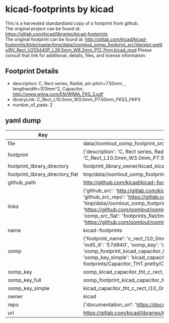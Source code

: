 # kicad-footprints by kicad  
This is a harvested standardized copy of a footprint from github.  
The original project can be found at:  
https://gitlab.com/kicad/libraries/kicad-footprints  
The original footprint can be found at:
http://gitlab.com/kicad/kicad-footprints/blob/master/tmp/data//oomlout_oomp_footprint_src/Varistor.pretty/RV_Rect_V25S440P_L26.5mm_W8.2mm_P12.7mm.kicad_mod
Please consult that link for additional, details, files, and license information.  
## Footprint Details
* description: C, Rect series, Radial, pin pitch=7.50mm, , length*width=10*3mm^2, Capacitor, http://www.wima.com/EN/WIMA_FKS_3.pdf  
* libraryLink: C_Rect_L10.0mm_W3.0mm_P7.50mm_FKS3_FKP3  
* number_of_pads: 2  
## yaml dump  
| Key | Value |  
| --- | --- |  
| file | data//oomlout_oomp_footprint_src/kicad-footprints/Capacitor_THT.pretty/C_Rect_L10.0mm_W3.0mm_P7.50mm_FKS3_FKP3.kicad_mod |  
| footprint | {'description': 'C, Rect series, Radial, pin pitch=7.50mm, , length*width=10*3mm^2, Capacitor, http://www.wima.com/EN/WIMA_FKS_3.pdf', 'libraryLink': 'C_Rect_L10.0mm_W3.0mm_P7.50mm_FKS3_FKP3', 'number_of_pads': 2} |  
| footprint_library_directory | footprint_library_owner/kicad_kicad-footprints/ |  
| footprint_library_directory_flat | tmp/data//oomlout_oomp_footprint_src/footprints_flat/kicad_capacitor_tht_c_rect_l10_0mm_w3_0mm_p7_50mm_fks3_fkp3/working |  
| github_path | http://github.com/kicad/kicad-footprints/blob/master/tmp/data//oomlout_oomp_footprint_src/Capacitor_THT.pretty/C_Rect_L10.0mm_W3.0mm_P7.50mm_FKS3_FKP3.kicad_mod |  
| links | {'github_src': 'http://gitlab.com/kicad/kicad-footprints/blob/master/tmp/data//oomlout_oomp_footprint_src/Varistor.pretty/RV_Rect_V25S440P_L26.5mm_W8.2mm_P12.7mm.kicad_mod', 'github_src_repo': 'https://gitlab.com/kicad/libraries/kicad-footprints', 'oomp_bot': 'tmp/data//oomlout_oomp_footprint_src/footprints/kicad_capacitor_tht_c_rect_l10_0mm_w3_0mm_p7_50mm_fks3_fkp3/working', 'oomp_bot_github': 'https://github.com/oomlout/oomlout_oomp_footprint_bot/tree/main/tmp/data//oomlout_oomp_footprint_src/footprints/kicad_capacitor_tht_c_rect_l10_0mm_w3_0mm_p7_50mm_fks3_fkp3/working', 'oomp_src_flat': 'footprints_flat/tmp/data//oomlout_oomp_footprint_src/footprints_flat/kicad_capacitor_tht_c_rect_l10_0mm_w3_0mm_p7_50mm_fks3_fkp3/working', 'oomp_src_flat_github': 'https://github.com/oomlout/oomlout_oomp_footprint_src/tree/main/tmp/data//oomlout_oomp_footprint_src/footprints_flat/kicad_capacitor_tht_c_rect_l10_0mm_w3_0mm_p7_50mm_fks3_fkp3/working'} |  
| name | kicad-footprints |  
| oomp | {'footprint_name': 'c_rect_l10_0mm_w3_0mm_p7_50mm_fks3_fkp3', 'library_name': 'capacitor_tht', 'md5': '57d940231d0bfd5d6cf4131cdb0f73f9', 'md5_10': '57d940231d', 'md5_5': '57d94', 'md5_6': '57d940', 'oomp_key': 'oomp_kicad_capacitor_tht_c_rect_l10_0mm_w3_0mm_p7_50mm_fks3_fkp3', 'oomp_key_extra': 'oomp_footprint_kicad_capacitor_tht_c_rect_l10_0mm_w3_0mm_p7_50mm_fks3_fkp3', 'oomp_key_full': 'oomp_footprint_kicad_capacitor_tht_c_rect_l10_0mm_w3_0mm_p7_50mm_fks3_fkp3_57d940', 'oomp_key_simple': 'kicad_capacitor_tht_c_rect_l10_0mm_w3_0mm_p7_50mm_fks3_fkp3', 'original_filename': 'data//oomlout_oomp_footprint_src/kicad-footprints/Capacitor_THT.pretty/C_Rect_L10.0mm_W3.0mm_P7.50mm_FKS3_FKP3.kicad_mod', 'owner_name': 'kicad'} |  
| oomp_key | oomp_kicad_capacitor_tht_c_rect_l10_0mm_w3_0mm_p7_50mm_fks3_fkp3 |  
| oomp_key_full | oomp_footprint_kicad_capacitor_tht_c_rect_l10_0mm_w3_0mm_p7_50mm_fks3_fkp3 |  
| oomp_key_simple | kicad_capacitor_tht_c_rect_l10_0mm_w3_0mm_p7_50mm_fks3_fkp3 |  
| owner | kicad |  
| repo | {'documentation_url': 'https://docs.github.com/rest/repos/repos#get-a-repository', 'message': 'Not Found'} |  
| url | https://gitlab.com/kicad/libraries/kicad-footprints |  

